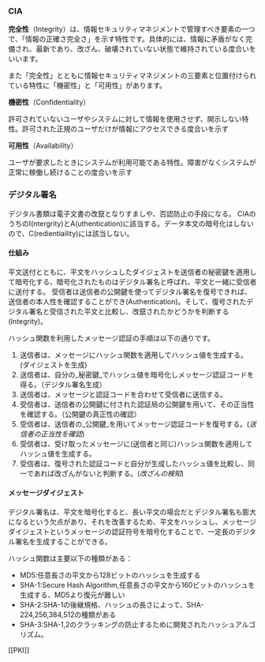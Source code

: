 
### CIA
**完全性**（Integrity）は、情報セキュリティマネジメントで管理すべき要素の一つで、「情報の正確さ完全さ」を示す特性です。具体的には、情報に矛盾がなく完備され、最新であり、改ざん、破壊されていない状態で維持されている度合いをいいます。  
  
また「完全性」とともに情報セキュリティマネジメントの三要素と位置付けられている特性に「機密性」と「可用性」があります。

**機密性**（Confidentiality）

許可されていないユーザやシステムに対して情報を使用させず、開示しない特性。許可された正規のユーザだけが情報にアクセスできる度合いを示す

**可用性**（Availability）

ユーザが要求したときにシステムが利用可能である特性。障害がなくシステムが正常に稼働し続けることの度合いを示す

### デジタル署名
デジタル書類は電子文書の改竄となりすましや、否認防止の手段になる。
CIAのうちのI(ntergrity)とA(uthentication)に該当する。データ本文の暗号化はしないので、C(redientiaility)には該当しない。
#### 仕組み
平文送付とともに、平文をハッシュしたダイジェストを送信者の秘密鍵を適用して暗号化する、暗号化されたものはデジタル署名と呼ばれ、平文と一緒に受信者に送付する。
受信者は送信者の公開鍵を使ってデジタル署名を復号できれば、送信者の本人性を確認することができ(Authentication)。そして、復号されたデジタル署名と受信された平文と比較し、改竄されたかどうかを判断する(Integrity)。

ハッシュ関数を利用したメッセージ認証の手順は以下の通りです。

1. 送信者は、メッセージにハッシュ関数を適用してハッシュ値を生成する。(ダイジェストを生成)
2. 送信者は、自分の_秘密鍵_でハッシュ値を暗号化しメッセージ認証コードを得る。（デジタル署名生成）
3. 送信者は、メッセージと認証コードを合わせて受信者に送信する。
4. 受信者は、送信者の公開鍵に付された認証局の公開鍵を用いて、その正当性を確認する。（公開鍵の真正性の確認）
5. 受信者は、送信者の_公開鍵_を用いてメッセージ認証コードを復号する。(_送信者の正当性を確認_)
6. 受信者は、受け取ったメッセージに(送信者と同じ)ハッシュ関数を適用してハッシュ値を生成する。
7. 受信者は、復号された認証コードと自分が生成したハッシュ値を比較し、同一であれば改ざんがないと判断する。(_改ざんの検知_)

#### メッセージダイジェスト
デジタル署名は、平文を暗号化すると、長い平文の場合だとデジタル署名も膨大になるという欠点があり、それを改善するため、平文をハッシュし、メッセージダイジェストというメッセージの認証符号を暗号化することで、一定長のデジタル署名を生成することができる。

ハッシュ関数は主要以下の種類がある：
- MD5:任意長さの平文から128ビットのハッシュを生成する
- SHA-1:Secure Hash Algorithm,任意長さの平文から160ビットのハッシュを生成する、MD5より復元が難しい
- SHA-2:SHA-1の後継規格、ハッシュの長さによって、SHA-224,256,384,512の種類がある
- SHA-3:SHA-1,2のクラッキングの防止するために開発されたハッシュアルゴリズム。



[[PKI]]